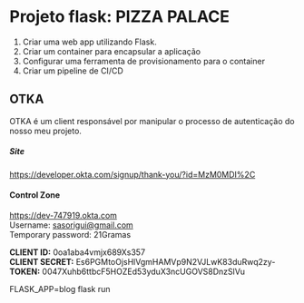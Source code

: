 # Projeto flask: PIZZA PALACE

1. Criar uma web app utilizando Flask.
2. Criar um container para encapsular a aplicação
3. Configurar uma ferramenta de provisionamento para o container
4. Criar um pipeline de CI/CD


## OTKA
OTKA é um client responsável por manipular o processo de autenticação do nosso meu projeto.  

##### Site
https://developer.okta.com/signup/thank-you/?id=MzM0MDI%2C  
#### Control Zone
https://dev-747919.okta.com  
Username:	sasorigui@gmail.com  
Temporary password:	21Gramas

**CLIENT ID:** 0oa1aba4vmjx689Xs357  
**CLIENT SECRET:** Es6PGMtoOjsHlVgmHAMVp9N2VJLwK83duRwq2zy-  
**TOKEN:** 0047Xuhb6ttbcF5HOZEd53yduX3ncUGOVS8DnzSlVu

FLASK_APP=blog flask run
